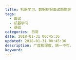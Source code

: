 ```yaml
---
title: 机器学习、数据挖掘面试题整理
tags:
  - 面试
  - 机器学习
  - 基础
categories: 日常
date: 2018-01-31 00:45:36
updated: 2018-01-31 00:45:36
description: 广度和深度，缺一不可。
keyword:
---
```





<!-- more -->


